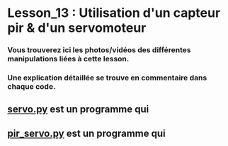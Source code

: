 # Lesson_13 : Utilisation d'un capteur pir & d'un servomoteur

### Vous trouverez ici les photos/vidéos des différentes manipulations liées à cette lesson.

### Une explication détaillée se trouve en commentaire dans chaque code.

## [servo.py](servo.py) est un programme qui


## [pir_servo.py](pir_servo.py) est un programme qui 
